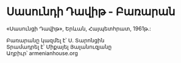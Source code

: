 # Սասունդի Դավիթ - Բառարան

«Սասունցի Դավիթ», Երևան, Հայպետհրատ, 1961թ.:

Բառարանը կազմել է՝ Ս. Տարոնցին  
Տրամադրել է՝ Միքայել Յալանուզյանը  
Աղբիւր՝ armenianhouse.org
